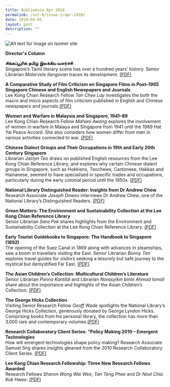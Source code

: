 ```yaml
---
title: BiblioAsia Apr 2010
permalink: /vol-6/issue-1/apr-2010/
date: 2010-04-01
layout: post
description: ""
---
```

![Alt text for image on Isomer site](/images/covers/ba6-1.jpg)

<a style="text-decoration: none; font-weight: bold;" href="/vol-6/issue-1/apr-2010/director-column/">Director's Column</a>

**சிங்கப்பூரில் தமிழ் இலக்கிய வளர்ச்சி** <br>
Singapore’s Tamil literary scene has over a hundred years’ history. Senior Librarian *Malarvele Ilangovan* traces its development. [(PDF)](/files/pdf/vol-6/issue-1/v6-issue1_TamilLiterary.pdf)

<a style="text-decoration: none; font-weight: bold;" href="/vol-6/issue-1/apr-2010/singapore-study-film-criticism/">A Comparative Study of Film Criticism on Singapore Films in Post–1965 Singapore Chinese and English Newspapers and Journals</a><br>
Lee Kong Chian Research Fellow *Tan Chee Lay* investigates the both the macro and micro aspects of film criticism published in English and Chinese newspapers and journals.[(PDF)](/files/pdf/vol-6/issue-1/v6-issue1_FilmCriticism.pdf)

<a style="text-decoration: none; font-weight: bold;" href="/vol-6/issue-1/apr-2010/malaysia-singapore-women-warfare/">Women and Warfare in Malaysia and Singapore, 1941–89</a><br>
Lee Kong Chian Research Fellow *Mahani Awang* explores the involvement of women in warfare in Malaya and Singapore from 1941 until the 1989 Hat Yai Peace Accord. She also considers how women differ from men in various activities connected to war. [(PDF)](/files/pdf/vol-6/issue-1/v6-issue1_WomenWarfare.pdf)

<a style="text-decoration: none; font-weight: bold;" href="/vol-6/issue-1/apr-2010/singapore-chinese-dialect-occupation/">Chinese Dialect Groups and Their Occupations in 19th and Early 20th Century Singapore</a><br>
Librarian *Jaclyn Teo* draws on published English resources from the Lee Kong Chian Reference Library, and explores why certain Chinese dialect groups in Singapore, such as Hokkiens, Teochews, Cantonese, Hakkas and Hainanese, seemed to have specialised in specific trades and occupations, particularly during the early colonial period until the 1950s. [(PDF)](/files/pdf/vol-6/issue-1/v6--issue1_ChineseDialect.pdf)


<a style="text-decoration: none; font-weight: bold;" href="/vol-6/issue-1/apr-2010/andrew-chew-library-reader/">National Library Distinguished Reader: Insights from Dr Andrew Chew</a><br>
Research Associate *Joseph Dawes* interviews Dr Andrew Chew, one of the National Library’s Distinguished Readers. [(PDF)](/files/pdf/vol-6/issue-1/v6-issue1_AndrewChew.pdf)

<a style="text-decoration: none; font-weight: bold;" href="/vol-6/issue-1/apr-2010/green-matter-environment-sustainability/">Green Matters: The Environment and Sustainability Collection at the Lee Kong Chian Reference Library</a><br>
Senior Librarian *Sara Pek* shares highlights from the Environment and Sustainability Collection at the Lee Kong Chian Reference Library. [(PDF)](/files/pdf/vol-6/issue-1/v6-issue1_GreenMatters.pdf)

<a style="text-decoration: none; font-weight: bold;" href="/vol-6/issue-1/apr-2010/early-handbook-tourist-guidebook/">Early Tourist Guidebooks to Singapore: The Handbook to Singapore (1892)</a><br>
The opening of the Suez Canal in 1869 along with advances in steamships, saw a boom in travellers visiting the East. Senior Librarian *Bonny Tan* explores travel guides for visitors seeking a leisurely but safe journey to the mystical but demystified Far East. [(PDF)](/files/pdf/vol-6/issue-1/v6-issue1_TouristGuidebooks.pdf)

<a style="text-decoration: none; font-weight: bold;" href="/vol-6/issue-1/apr-2010/asian-children-multicultural-literature/">The Asian Children’s Collection: Multicultural Children’s Literature</a><br>
Senior Librarian *Panna Kantilal* and Librarian *Norasyikin binte Ahmad Ismail* share about the importance and highlights of the Asian Children’s Collection. [(PDF)](/files/pdf/vol-6/issue-1/v6-issue1_ChildrenLiterature.pdf)

<a style="text-decoration: none; font-weight: bold;" href="/vol-6/issue-1/apr-2010/george-hicks-collection/">The George Hicks Collection</a><br>
Visiting Senior Research Fellow *Geoff Wade* spotlights the National Library’s George Hicks Collection, generously donated by George Lyndon Hicks. Comprising books from his personal library, the collection has more than 3,000 rare and contemporary volumes.[(PDF)](/files/pdf/vol-6/issue-1/v6-issue1_GeorgeHicks.pdf)

**Research Collaboratory Client Series: “Policy Making 2010 – Emergent Technologies**<br>
How will emergent technologies shape policy making? Research Associate Samuel Sng shares insights gleaned from the 2010 Research Collaboratory Client Series. [(PDF)](/files/pdf/vol-6/issue-1/v6-issue1_EmergentTechnologies.pdf)

**Lee Kong Chian Research Fellowship: Three New Research Fellows Awarded**<br>
Research Fellows *Sharon Wong Wai Wee*, *Tan Teng Phee* and *Dr Noel Chia Kok Hwee*. [(PDF)](/files/pdf/vol-6/issue-1/v6-issue1_ResearchFellowship.pdf)
